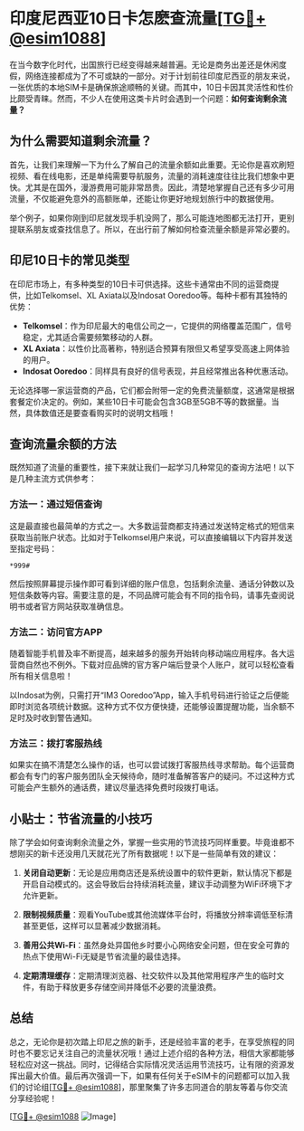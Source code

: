 # 印度尼西亚10日卡怎麽查流量[[TG💪+ @esim1088](https://t.me/s/esim1088)]

在当今数字化时代，出国旅行已经变得越来越普遍。无论是商务出差还是休闲度假，网络连接都成为了不可或缺的一部分。对于计划前往印度尼西亚的朋友来说，一张优质的本地SIM卡是确保旅途顺畅的关键。而其中，10日卡因其灵活性和性价比颇受青睐。然而，不少人在使用这类卡片时会遇到一个问题：**如何查询剩余流量？**

## 为什么需要知道剩余流量？

首先，让我们来理解一下为什么了解自己的流量余额如此重要。无论你是喜欢刷短视频、看在线电影，还是单纯需要导航服务，流量的消耗速度往往比我们想象中更快。尤其是在国外，漫游费用可能非常昂贵。因此，清楚地掌握自己还有多少可用流量，不仅能避免意外的高额账单，还能让你更好地规划旅行中的数据使用。

举个例子，如果你刚到印尼就发现手机没网了，那么可能连地图都无法打开，更别提联系朋友或查找信息了。所以，在出行前了解如何检查流量余额是非常必要的。

## 印尼10日卡的常见类型

在印尼市场上，有多种类型的10日卡可供选择。这些卡通常由不同的运营商提供，比如Telkomsel、XL Axiata以及Indosat Ooredoo等。每种卡都有其独特的优势：

- **Telkomsel**：作为印尼最大的电信公司之一，它提供的网络覆盖范围广，信号稳定，尤其适合需要频繁移动的人群。
- **XL Axiata**：以性价比高著称，特别适合预算有限但又希望享受高速上网体验的用户。
- **Indosat Ooredoo**：同样具有良好的信号表现，并且经常推出各种优惠活动。

无论选择哪一家运营商的产品，它们都会附带一定的免费流量额度，这通常是根据套餐定价决定的。例如，某些10日卡可能会包含3GB至5GB不等的数据量。当然，具体数值还是要查看购买时的说明文档哦！

## 查询流量余额的方法

既然知道了流量的重要性，接下来就让我们一起学习几种常见的查询方法吧！以下是几种主流方式供参考：

### 方法一：通过短信查询

这是最直接也最简单的方式之一。大多数运营商都支持通过发送特定格式的短信来获取当前账户状态。比如对于Telkomsel用户来说，可以直接编辑以下内容并发送至指定号码：

```
*999#
```

然后按照屏幕提示操作即可看到详细的账户信息，包括剩余流量、通话分钟数以及短信条数等内容。需要注意的是，不同品牌可能会有不同的指令码，请事先查阅说明书或者官方网站获取准确信息。

### 方法二：访问官方APP

随着智能手机普及率不断提高，越来越多的服务开始转向移动端应用程序。各大运营商自然也不例外。下载对应品牌的官方客户端后登录个人账户，就可以轻松查看所有相关信息啦！

以Indosat为例，只需打开“IM3 Ooredoo”App，输入手机号码进行验证之后便能即时浏览各项统计数据。这种方式不仅方便快捷，还能够设置提醒功能，当余额不足时及时收到警告通知。

### 方法三：拨打客服热线

如果实在搞不清楚怎么操作的话，也可以尝试拨打客服热线寻求帮助。每个运营商都会有专门的客户服务团队全天候待命，随时准备解答客户的疑问。不过这种方式可能会产生额外的通话费，建议尽量选择免费时段拨打电话。

## 小贴士：节省流量的小技巧

除了学会如何查询剩余流量之外，掌握一些实用的节流技巧同样重要。毕竟谁都不想刚买的新卡还没用几天就花光了所有数据呢！以下是一些简单有效的建议：

1. **关闭自动更新**：无论是应用商店还是系统设置中的软件更新，默认情况下都是开启自动模式的。这会导致后台持续消耗流量，建议手动调整为WiFi环境下才允许更新。
   
2. **限制视频质量**：观看YouTube或其他流媒体平台时，将播放分辨率调低至标清甚至更低，这样可以显著减少数据消耗。

3. **善用公共Wi-Fi**：虽然身处异国他乡时要小心网络安全问题，但在安全可靠的热点下使用Wi-Fi无疑是节省流量的最佳选择。

4. **定期清理缓存**：定期清理浏览器、社交软件以及其他常用程序产生的临时文件，有助于释放更多存储空间并降低不必要的流量浪费。

## 总结

总之，无论你是初次踏上印尼之旅的新手，还是经验丰富的老手，在享受旅程的同时也不要忘记关注自己的流量状况哦！通过上述介绍的各种方法，相信大家都能够轻松应对这一挑战。同时，记得结合实际情况灵活运用节流技巧，让有限的资源发挥出最大价值。最后再次强调一下，如果有任何关于eSIM卡的问题都可以加入我们的讨论组[[TG💪+ @esim1088](https://t.me/s/esim1088)]，那里聚集了许多志同道合的朋友等着与你交流分享经验呢！

[[TG💪+ @esim1088](https://t.me/s/esim1088) ![Image](https://i.postimg.cc/4NQfJmqS/Snipaste-2025-05-13-00-14-12.png)]